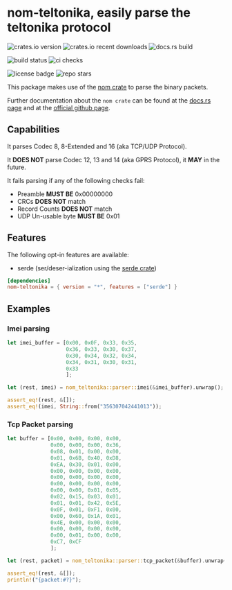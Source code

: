 # nom-teltonika, easily parse the teltonika protocol

![crates.io version](https://img.shields.io/crates/v/nom-teltonika?style=flat-square)
![crates.io recent downloads](https://img.shields.io/crates/dr/nom-teltonika?style=flat-square)
![docs.rs build](https://img.shields.io/docsrs/nom-teltonika?style=flat-square)

![build status](https://img.shields.io/github/actions/workflow/status/DamianoPellegrini/nom-teltonika/test.yml?style=flat-square)
![ci checks](https://img.shields.io/github/checks-status/DamianoPellegrini/nom-teltonika/main?style=flat-square)

![license badge](https://img.shields.io/crates/l/nom-teltonika?style=flat-square)
![repo stars](https://img.shields.io/github/stars/DamianoPellegrini/nom-teltonika?style=social)

This package makes use of the [nom crate](https://crates.io/crates/nom) to parse the binary packets.

Further documentation about the `nom crate` can be found at the [docs.rs page](https://docs.rs/nom)
and at the [official github page](https://github.com/rust-bakery/nom).

## Capabilities

It parses Codec 8, 8-Extended and 16 (aka TCP/UDP Protocol).

It **DOES NOT** parse Codec 12, 13 and 14 (aka GPRS Protocol), it **MAY** in the future.

It fails parsing if any of the following checks fail:

- Preamble **MUST BE** 0x00000000
- CRCs **DOES NOT** match
- Record Counts **DOES NOT** match
- UDP Un-usable byte **MUST BE** 0x01

## Features

The following opt-in features are available:

- serde (ser/deser-ialization using the [serde crate](https://docs.rs/serde))

```toml
[dependencies]
nom-teltonika = { version = "*", features = ["serde"] }
```

## Examples

### Imei parsing

```rust
let imei_buffer = [0x00, 0x0F, 0x33, 0x35,
                   0x36, 0x33, 0x30, 0x37,
                   0x30, 0x34, 0x32, 0x34,
                   0x34, 0x31, 0x30, 0x31,
                   0x33
                   ];

let (rest, imei) = nom_teltonika::parser::imei(&imei_buffer).unwrap();

assert_eq!(rest, &[]);
assert_eq!(imei, String::from("356307042441013"));
```

### Tcp Packet parsing

```rust
let buffer = [0x00, 0x00, 0x00, 0x00,
              0x00, 0x00, 0x00, 0x36,
              0x08, 0x01, 0x00, 0x00,
              0x01, 0x6B, 0x40, 0xD8,
              0xEA, 0x30, 0x01, 0x00,
              0x00, 0x00, 0x00, 0x00,
              0x00, 0x00, 0x00, 0x00,
              0x00, 0x00, 0x00, 0x00,
              0x00, 0x00, 0x01, 0x05,
              0x02, 0x15, 0x03, 0x01,
              0x01, 0x01, 0x42, 0x5E,
              0x0F, 0x01, 0xF1, 0x00,
              0x00, 0x60, 0x1A, 0x01,
              0x4E, 0x00, 0x00, 0x00,
              0x00, 0x00, 0x00, 0x00,
              0x00, 0x01, 0x00, 0x00,
              0xC7, 0xCF
              ];

let (rest, packet) = nom_teltonika::parser::tcp_packet(&buffer).unwrap();

assert_eq!(rest, &[]);
println!("{packet:#?}");
```
